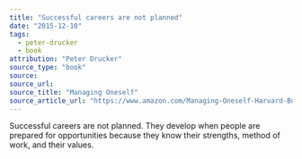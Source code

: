 ```yaml
---
title: "Successful careers are not planned"
date: "2015-12-10"
tags:
  - peter-drucker
  - book
attribution: "Peter Drucker"
source_type: "book"
source:
source_url:
source_title: "Managing Oneself"
source_article_url: "https://www.amazon.com/Managing-Oneself-Harvard-Business-Classics/dp/142212312X"
---
```


Successful careers are not planned. They develop when people are prepared for opportunities because they know their strengths, method of work, and their values.
